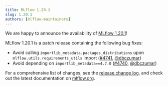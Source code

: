 ```yaml
---
title: MLflow 1.20.1
slug: 1.20.1
authors: [mlflow-maintainers]
---
```


We are happy to announce the availability of [MLflow 1.20.1](https://github.com/mlflow/mlflow/releases/tag/v1.20.1)!

MLflow 1.20.1 is a patch release containing the following bug fixes:

- Avoid calling `importlib_metadata.packages_distributions` upon `mlflow.utils.requirements_utils` import ([#4741](https://github.com/mlflow/mlflow/pull/4741), [@dbczumar](https://github.com/dbczumar))
- Avoid depending on `importlib_metadata==4.7.0` ([#4740](https://github.com/mlflow/mlflow/pull/4740), [@dbczumar](https://github.com/dbczumar))

For a comprehensive list of changes, see the [release change log](https://github.com/mlflow/mlflow/releases/tag/v1.20.1), and check out the latest documentation on [mlflow.org](http://mlflow.org/).
